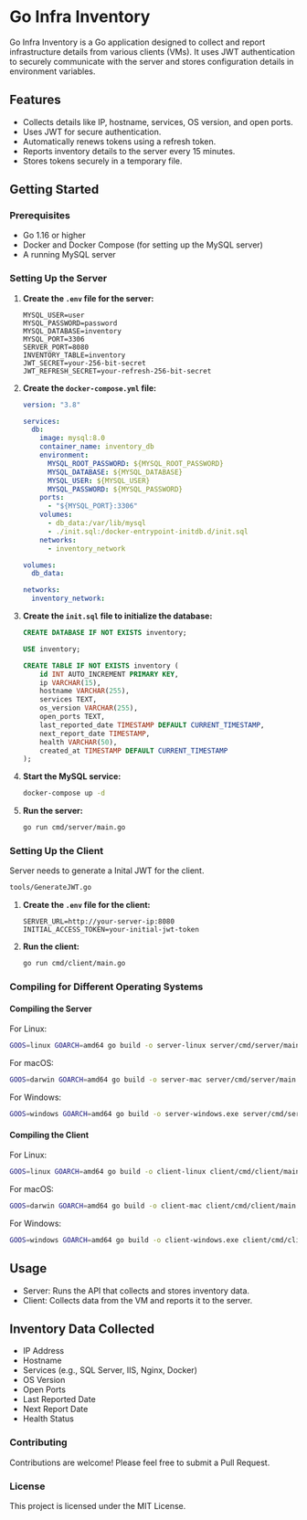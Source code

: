 # Go Infra Inventory

Go Infra Inventory is a Go application designed to collect and report infrastructure details from various clients (VMs). It uses JWT authentication to securely communicate with the server and stores configuration details in environment variables.

## Features

- Collects details like IP, hostname, services, OS version, and open ports.
- Uses JWT for secure authentication.
- Automatically renews tokens using a refresh token.
- Reports inventory details to the server every 15 minutes.
- Stores tokens securely in a temporary file.

## Getting Started

### Prerequisites

- Go 1.16 or higher
- Docker and Docker Compose (for setting up the MySQL server)
- A running MySQL server

### Setting Up the Server

1. **Create the `.env` file for the server:**

   ```env
   MYSQL_USER=user
   MYSQL_PASSWORD=password
   MYSQL_DATABASE=inventory
   MYSQL_PORT=3306
   SERVER_PORT=8080
   INVENTORY_TABLE=inventory
   JWT_SECRET=your-256-bit-secret
   JWT_REFRESH_SECRET=your-refresh-256-bit-secret
   ```

2. **Create the `docker-compose.yml` file:**

   ```yaml
   version: "3.8"

   services:
     db:
       image: mysql:8.0
       container_name: inventory_db
       environment:
         MYSQL_ROOT_PASSWORD: ${MYSQL_ROOT_PASSWORD}
         MYSQL_DATABASE: ${MYSQL_DATABASE}
         MYSQL_USER: ${MYSQL_USER}
         MYSQL_PASSWORD: ${MYSQL_PASSWORD}
       ports:
         - "${MYSQL_PORT}:3306"
       volumes:
         - db_data:/var/lib/mysql
         - ./init.sql:/docker-entrypoint-initdb.d/init.sql
       networks:
         - inventory_network

   volumes:
     db_data:

   networks:
     inventory_network:
   ```

3. **Create the `init.sql` file to initialize the database:**

   ```sql
   CREATE DATABASE IF NOT EXISTS inventory;

   USE inventory;

   CREATE TABLE IF NOT EXISTS inventory (
       id INT AUTO_INCREMENT PRIMARY KEY,
       ip VARCHAR(15),
       hostname VARCHAR(255),
       services TEXT,
       os_version VARCHAR(255),
       open_ports TEXT,
       last_reported_date TIMESTAMP DEFAULT CURRENT_TIMESTAMP,
       next_report_date TIMESTAMP,
       health VARCHAR(50),
       created_at TIMESTAMP DEFAULT CURRENT_TIMESTAMP
   );
   ```

4. **Start the MySQL service:**

   ```sh
   docker-compose up -d
   ```

5. **Run the server:**

   ```sh
   go run cmd/server/main.go
   ```

### Setting Up the Client

Server needs to generate a Inital JWT for the client.

```sh
tools/GenerateJWT.go
```

1. **Create the `.env` file for the client:**

   ```env
   SERVER_URL=http://your-server-ip:8080
   INITIAL_ACCESS_TOKEN=your-initial-jwt-token
   ```

2. **Run the client:**

   ```sh
   go run cmd/client/main.go
   ```

### Compiling for Different Operating Systems

#### Compiling the Server

For Linux:

```sh
GOOS=linux GOARCH=amd64 go build -o server-linux server/cmd/server/main.go
```

For macOS:

```sh
GOOS=darwin GOARCH=amd64 go build -o server-mac server/cmd/server/main.go
```

For Windows:

```sh
GOOS=windows GOARCH=amd64 go build -o server-windows.exe server/cmd/server/main.go
```

#### Compiling the Client

For Linux:

```sh
GOOS=linux GOARCH=amd64 go build -o client-linux client/cmd/client/main.go
```

For macOS:

```sh
GOOS=darwin GOARCH=amd64 go build -o client-mac client/cmd/client/main.go
```

For Windows:

```sh
GOOS=windows GOARCH=amd64 go build -o client-windows.exe client/cmd/client/main.go
```

## Usage

- Server: Runs the API that collects and stores inventory data.
- Client: Collects data from the VM and reports it to the server.

## Inventory Data Collected

- IP Address
- Hostname
- Services (e.g., SQL Server, IIS, Nginx, Docker)
- OS Version
- Open Ports
- Last Reported Date
- Next Report Date
- Health Status

### Contributing

Contributions are welcome! Please feel free to submit a Pull Request.

### License

This project is licensed under the MIT License.
